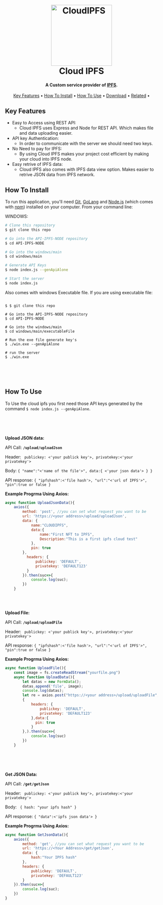 
<h1 align="center">
  <br>
  <img src="" alt="CloudIPFS" width="200">
  <br>
  Cloud IPFS
  <br>
</h1>

<h4 align="center">A Custom service provider of <a href="http://electron.atom.io" target="_blank">IPFS</a>.</h4>

<p align="center">
  <a href="#key-features">Key Features</a> •
  <a href="#how-to-install">How To Install</a> •
  <a href="#how-to-use">How To Use</a> •
  <a href="#download">Download</a> •
  <a href="#related">Related</a> •
</p>

<!-- ![screenshot](https://raw.githubusercontent.com/amitmerchant1990/electron-markdownify/master/app/img/markdownify.gif) -->

## Key Features

* Easy to Access using REST API:
  - Cloud IPFS uses Express and Node for REST API. Which makes file and data uploading easier.
* API key Authentication:
  - In order to communicate with the server we should need two keys.
* No Need to pay for IPFS:
  - By using Cloud IPFS makes your project cost efficient by making your cloud into IPFS node.
* Easy retrive of IPFS data:
  - Cloud IPFS also comes with IPFS data view option. Makes easier to retrive JSON data from IPFS network.

## How To Install

To run this application, you'll need [Git](https://git-scm.com), [GoLang](https://go.dev/dl/) and [Node.js](https://nodejs.org/en/download/) (which comes with [npm](http://npmjs.com)) installed on your computer. From your command line:


WINDOWS:
```bash
# Clone this repository
$ git clone this repo

# Go into the API-IPFS-NODE repository
$ cd API-IPFS-NODE

# Go into the windows/main
$ cd windows/main

# Generate API Keys
$ node index.js --genApiAlone

# Start the server
$ node index.js
```

Also comes with windows Executable file. If you are using executable file:

```batch

$ $ git clone this repo

# Go into the API-IPFS-NODE repository
$ cd API-IPFS-NODE

# Go into the windows/main
$ cd windows/main/executableFile

# Run the exe file generate key's
$ ./win.exe --genApiAlone

# run the server
$ ./win.exe

```

<br>
<br>
<br>



## How To Use

To Use the cloud ipfs you first need those API keys generated by the command ```$ node index.js --genApiAlone```.


<br>
<br>
<br>


**Upload JSON data:**

API Call: **``` /upload/uploadJson ```**

Header: ``` publickey: <'your publick key'>, privatekey:<'your privatekey'>```

Body: ``` {
    "name":"<'name of the file'>",
    data:{
      <'your json data'>
    }
} ```

API response: ```{
    "ipfshash":<'file hash'>,
    "url":"<'url of IPFS'>",
    "pin":true or false
}```

**Example Progrma Using Axios:**

``` javascript 
async function UploadJsonData(){
    axios({
        method: 'post', //you can set what request you want to be
        url: 'https://<your address>/upload/uploadJson',
        data: {
            name:"CLOUDIPFS",
            data:{
                name:"First NFT to IPFS",
                Description:"This is a first ipfs cloud test"
            },
            pin: true
        },
          headers: {
              publickey: 'DEFAULT',
              privatekey: 'DEFAULT123'
          }
        }).then(suc=>{
            console.log(suc);
        })
    }
```
<br>
<br>

**Upload File:**

API Call: **``` /upload/uploadFile ```**

Header: ``` publickey: <'your publick key'>, privatekey:<'your privatekey'>```

API response: ```{
    "ipfshash":<'file hash'>,
    "url":"<'url of IPFS'>",
    "pin":true or false
}```

**Example Progrma Using Axios:**

``` javascript 
async function UploadFile(){
    const image = fs.createReadStream("yourfile.png")
    async function UploadData(){
        let datas = new FormData();
        datas.append('file', image);
        console.log(datas);
        let re = axios.post("https://<your address>/upload/uploadFile", datas,
        {
            headers: {
                publickey: 'DEFAULT',
                privatekey: 'DEFAULT123'
            },data:{
              pin: true
            }
        },).then(suc=>{
            console.log(suc)
        })
    }
```

<br>
<br>
<br>

**Get JSON Data:**

API Call: **``` /get/getJson ```**

Header: ``` publickey: <'your publick key'>, privatekey:<'your privatekey'>```

Body: ``` {
  hash: "your ipfs hash"
}```

API response: ```{
    "data":<'ipfs json data'>
}```

**Example Progrma Using Axios:**

``` javascript 
async function GetJsonData(){
    axios({
        method: 'get', //you can set what request you want to be
        url: 'https://<Your Address>/get/getJson',
        data: {
            hash:"Your IPFS hash"
        },
        headers: {
            publickey: 'DEFAULT',
            privatekey: 'DEFAULT123'
        }
    }).then(suc=>{
        console.log(suc);
    })
}
```

